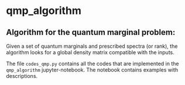 # qmp_algorithm
## Algorithm for the quantum marginal problem: 

Given a set of quantum marginals and prescribed spectra (or rank),
the algorithm looks for a global density matrix compatible with the inputs.

The file ``codes_qmp.py`` contains all the codes that are implemented in the  ``qmp_algorithm`` jupyter-notebook. The notebook contains examples with descriptions.  

